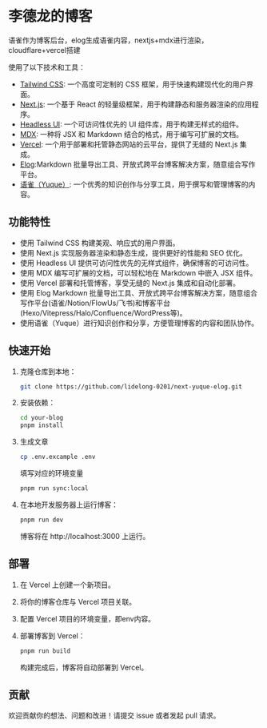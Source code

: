# 李德龙的博客

语雀作为博客后台，elog生成语雀内容，nextjs+mdx进行渲染，cloudflare+vercel搭建

使用了以下技术和工具：
- [Tailwind CSS](https://tailwindcss.com/): 一个高度可定制的 CSS 框架，用于快速构建现代化的用户界面。
- [Next.js](https://nextjs.org/): 一个基于 React 的轻量级框架，用于构建静态和服务器渲染的应用程序。
- [Headless UI](https://headlessui.dev/): 一个可访问性优先的 UI 组件库，用于构建无样式的组件。
- [MDX](https://mdxjs.com/): 一种将 JSX 和 Markdown 结合的格式，用于编写可扩展的文档。
- [Vercel](https://vercel.com/): 一个用于部署和托管静态网站的云平台，提供了无缝的 Next.js 集成。
- [Elog](https://github.com/LetTTGACO/elog):Markdown 批量导出工具、开放式跨平台博客解决方案，随意组合写作平台。
- [语雀（Yuque）](https://www.yuque.com/): 一个优秀的知识创作与分享工具，用于撰写和管理博客的内容。

## 功能特性

- 使用 Tailwind CSS 构建美观、响应式的用户界面。
- 使用 Next.js 实现服务器渲染和静态生成，提供更好的性能和 SEO 优化。
- 使用 Headless UI 提供可访问性优先的无样式组件，确保博客的可访问性。
- 使用 MDX 编写可扩展的文档，可以轻松地在 Markdown 中嵌入 JSX 组件。
- 使用 Vercel 部署和托管博客，享受无缝的 Next.js 集成和自动化部署。
- 使用 Elog Markdown 批量导出工具、开放式跨平台博客解决方案，随意组合写作平台(语雀/Notion/FlowUs/飞书)和博客平台(Hexo/Vitepress/Halo/Confluence/WordPress等)。
- 使用语雀（Yuque）进行知识创作和分享，方便管理博客的内容和团队协作。

## 快速开始

1. 克隆仓库到本地：

   ```bash
   git clone https://github.com/lidelong-0201/next-yuque-elog.git
   ```

2. 安装依赖：

   ```bash
   cd your-blog
   pnpm install
   ```
3. 生成文章
   
   ```bash
   cp .env.excample .env
   ```
   填写对应的环境变量
   ```bash
   pnpm run sync:local
   ```
4. 在本地开发服务器上运行博客：

   ```bash
   pnpm run dev
   ```

   博客将在 http://localhost:3000 上运行。

## 部署

1. 在 Vercel 上创建一个新项目。

2. 将你的博客仓库与 Vercel 项目关联。

3. 配置 Vercel 项目的环境变量，即env内容。

4. 部署博客到 Vercel：

   ```bash
   pnpm run build
   ```

   构建完成后，博客将自动部署到 Vercel。

## 贡献

欢迎贡献你的想法、问题和改进！请提交 issue 或者发起 pull 请求。

